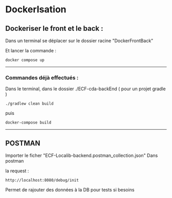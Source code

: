 # DockerIsation

## Dockeriser le front et le back :

Dans un terminal se déplacer sur le dossier racine "DockerFrontBack"

Et lancer la commande :

```
docker compose up
```

---

### Commandes déjà effectués :

Dans le terminal, dans le dossier ./ECF-cda-backEnd ( pour un projet gradle )

```
./gradlew clean build
```

puis

```
docker-compose build
```

---

## POSTMAN

Importer le ficher
"ECF-Localib-backend.postman_collection.json"
Dans postman

la request :

```
http://localhost:8080/debug/init
```

Permet de rajouter des données à la DB pour tests si besoins

